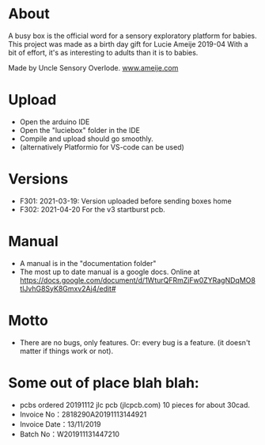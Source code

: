 # About
A busy box is the official word for a sensory exploratory platform for babies. 
This project was made as a birth day gift for Lucie Ameije 2019-04
With a bit of effort, it's as interesting to adults than it is to babies.

Made by Uncle Sensory Overlode.
www.ameije.com

# Upload
- Open the arduino IDE
- Open the "luciebox" folder in the IDE
- Compile and upload should go smoothly.
- (alternatively Platformio for VS-code can be used)


# Versions
- F301: 2021-03-19: Version uploaded before sending boxes home
- F302: 2021-04-20 For the v3 startburst pcb. 


# Manual
- A manual is in the "documentation folder"
- The most up to date manual is a google docs. Online at https://docs.google.com/document/d/1WturQFRmZjFw0ZYRagNDqMO8tlJvhG8SyK8Gmxv2Aj4/edit#


# Motto
- There are no bugs, only features.  Or: every bug is a feature.  (it doesn't matter if things work or not).


# Some out of place blah blah:
- pcbs ordered 20191112   jlc pcb (jlcpcb.com) 10 pieces for about 30cad.
- Invoice No：2818290A20191113144921
- Invoice Date：13/11/2019
- Batch No：W201911131447210
